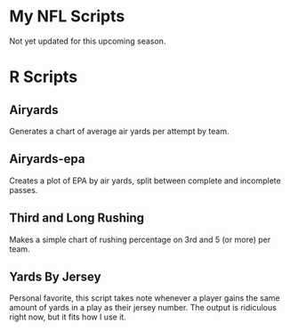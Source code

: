 # My NFL Scripts

Not yet updated for this upcoming season.

# R Scripts

## Airyards

Generates a chart of average air yards per attempt by team.

## Airyards-epa

Creates a plot of EPA by air yards, split between complete and incomplete passes.

## Third and Long Rushing

Makes a simple chart of rushing percentage on 3rd and 5 (or more) per team.

## Yards By Jersey

Personal favorite, this script takes note whenever a player gains the same amount of yards in a play as their jersey number. The output is ridiculous right now, but it fits how I use it.
